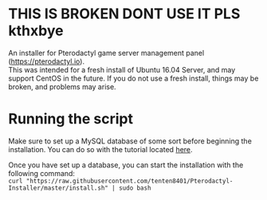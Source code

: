 # THIS IS BROKEN DONT USE IT PLS kthxbye
An installer for Pterodactyl game server management panel (https://pterodactyl.io).  
This was intended for a fresh install of Ubuntu 16.04 Server, and may support CentOS in the future.
If you do not use a fresh install, things may be broken, and problems may arise.

# Running the script
Make sure to set up a MySQL database of some sort before beginning the installation. You can do so with the tutorial located [here](https://docs.pterodactyl.io/docs/setting-up-mysql).

Once you have set up a database, you can start the installation with the following command:  
```curl "https://raw.githubusercontent.com/tenten8401/Pterodactyl-Installer/master/install.sh" | sudo bash```
